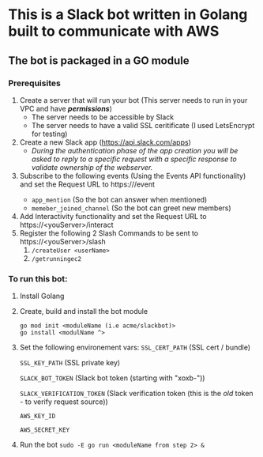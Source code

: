 # This is a Slack bot written in Golang built to communicate with AWS
## The bot is packaged in a GO module

### Prerequisites
1. Create a server that will run your bot (This server needs to run in your VPC and have *******permissions*******)
   * The server needs to be accessible by Slack
   * The server needs to have a valid SSL ceritificate (I used LetsEncrypt for testing)
2. Create a new Slack app (https://api.slack.com/apps)
   * _During the authentication phase of the app creation you will be asked to reply to a specific request with a specific response to validate ownership of the webserver._
3. Subscribe to the following events (Using the Events API functionality) and set the Request URL to https://<yourServer>/event
   * `app_mention` (So the bot can answer when mentioned)
   * `memeber_joined_channel` (So the bot can greet new members)
4. Add Interactivity functionality and set the Request URL to https://\<youServer\>/interact
5. Register the following 2 Slash Commands to be sent to https://\<youServer\>/slash
   1. `/createUser <userName>`
   2. `/getrunningec2`

### To run this bot:
1. Install Golang
2. Create, build and install the bot module
    ```cd bot
    go mod init <moduleName (i.e acme/slackbot)>
    go install <modulName ^>
3. Set the following environement vars:
   `SSL_CERT_PATH` (SSL cert / bundle)

   `SSL_KEY_PATH` (SSL private key)
   
   `SLACK_BOT_TOKEN` (Slack bot token (starting with "xoxb-"))
   
   `SLACK_VERIFICATION_TOKEN` (Slack verification token (this is the _old_ token - to verify request source))
   
   `AWS_KEY_ID`
   
   `AWS_SECRET_KEY`
4. Run the bot
   `sudo -E go run <moduleName from step 2> &`